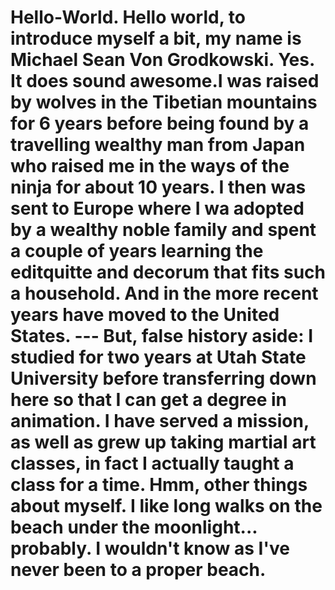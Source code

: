 # Hello-World. Hello world, to introduce myself a bit, my name is Michael Sean Von Grodkowski. Yes. It does sound awesome.I was raised by wolves in the Tibetian mountains for 6 years before being found by a travelling wealthy man from Japan who raised me in the ways of the ninja for about 10 years. I then was sent to Europe where I wa adopted by a wealthy noble family and spent a couple of years learning the editquitte and decorum that fits such a household. And in the more recent years have moved to the United States. --- But, false history aside: I studied for two years at Utah State University before transferring down here so that I can get a degree in animation. I have served a mission, as well as grew up taking martial art classes, in fact I actually taught a class for a time. Hmm, other things about myself. I like long walks on the beach under the moonlight... probably. I wouldn't know as I've never been to a proper beach. 

